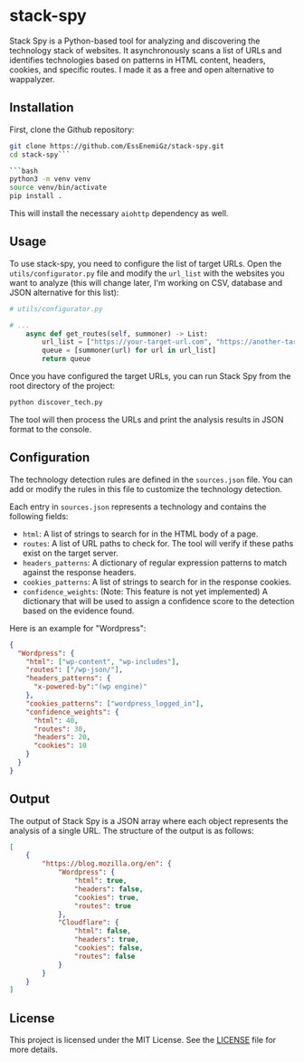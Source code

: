 # stack-spy

Stack Spy is a Python-based tool for analyzing and discovering the technology stack of websites. It asynchronously scans a list of URLs and identifies technologies based on patterns in HTML content, headers, cookies, and specific routes. I made it as a free and open alternative to wappalyzer.

## Installation
First, clone the Github repository:
```bash
git clone https://github.com/EssEnemiGz/stack-spy.git
cd stack-spy```

```bash
python3 -m venv venv
source venv/bin/activate
pip install .
```

This will install the necessary `aiohttp` dependency as well.

## Usage

To use stack-spy, you need to configure the list of target URLs. Open the `utils/configurator.py` file and modify the `url_list` with the websites you want to analyze (this will change later, I'm working on CSV, database and JSON alternative for this list):

```python
# utils/configurator.py

# ...
    async def get_routes(self, summoner) -> List:
        url_list = ["https://your-target-url.com", "https://another-target.com"] # Modify this list
        queue = [summoner(url) for url in url_list]
        return queue
```

Once you have configured the target URLs, you can run Stack Spy from the root directory of the project:

```bash
python discover_tech.py
```

The tool will then process the URLs and print the analysis results in JSON format to the console.

## Configuration

The technology detection rules are defined in the `sources.json` file. You can add or modify the rules in this file to customize the technology detection.

Each entry in `sources.json` represents a technology and contains the following fields:

- `html`: A list of strings to search for in the HTML body of a page.
- `routes`: A list of URL paths to check for. The tool will verify if these paths exist on the target server.
- `headers_patterns`: A dictionary of regular expression patterns to match against the response headers.
- `cookies_patterns`: A list of strings to search for in the response cookies.
- `confidence_weights`: (Note: This feature is not yet implemented) A dictionary that will be used to assign a confidence score to the detection based on the evidence found.

Here is an example for "Wordpress":

```json
{
  "Wordpress": {
    "html": ["wp-content", "wp-includes"],
    "routes": ["/wp-json/"],
    "headers_patterns": {
      "x-powered-by":"(wp engine)"
    },
    "cookies_patterns": ["wordpress_logged_in"],
    "confidence_weights": {
      "html": 40,
      "routes": 30,
      "headers": 20,
      "cookies": 10
    }
  }
}
```

## Output

The output of Stack Spy is a JSON array where each object represents the analysis of a single URL. The structure of the output is as follows:

```json
[
    {
        "https://blog.mozilla.org/en": {
            "Wordpress": {
                "html": true,
                "headers": false,
                "cookies": true,
                "routes": true
            },
            "Cloudflare": {
                "html": false,
                "headers": true,
                "cookies": false,
                "routes": false
            }
        }
    }
]
```

## License

This project is licensed under the MIT License. See the [LICENSE](LICENSE) file for more details.

